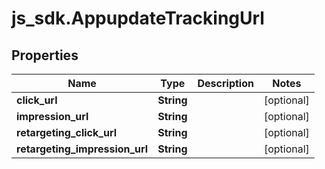 # js_sdk.AppupdateTrackingUrl

## Properties
Name | Type | Description | Notes
------------ | ------------- | ------------- | -------------
**click_url** | **String** |  | [optional] 
**impression_url** | **String** |  | [optional] 
**retargeting_click_url** | **String** |  | [optional] 
**retargeting_impression_url** | **String** |  | [optional] 
